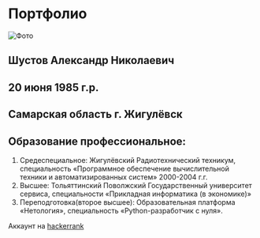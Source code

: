 # Портфолио
![Фото](https://dropmefiles.com/o83TQ)
## Шустов Александр Николаевич
## 20 июня 1985 г.р.
## Самарская область г. Жигулёвск

## Образование профессиональное:
   1. Средеспециальное: Жигулёвский Радиотехнический техникум, специальность «Программное обеспечение вычислительной техники и автоматизированных систем» 2000-2004 г.г.
   2. Высшее: Тольяттинский Поволжский Государственный университет сервиса, специальности «Прикладная информатика (в экономике)»
   3. Переподготовка(второе высшее): Образовательная платформа «Нетология», специальность «Python-разработчик с нуля».

Аккаунт на [hackerrank](https://www.hackerrank.com/shuraken999?hr_r=1)



